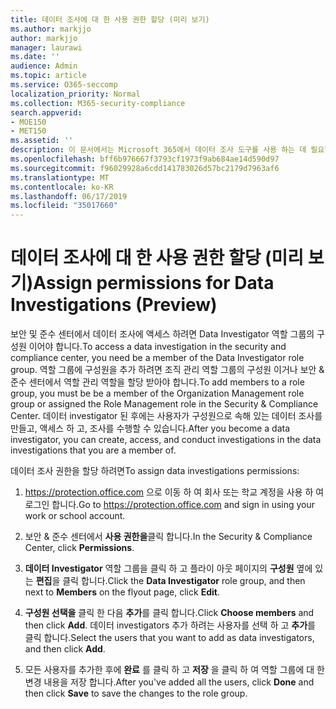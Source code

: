 ```yaml
---
title: 데이터 조사에 대 한 사용 권한 할당 (미리 보기)
ms.author: markjjo
author: markjjo
manager: laurawi
ms.date: ''
audience: Admin
ms.topic: article
ms.service: O365-seccomp
localization_priority: Normal
ms.collection: M365-security-compliance
search.appverid:
- MOE150
- MET150
ms.assetid: ''
description: 이 문서에서는 Microsoft 365에서 데이터 조사 도구를 사용 하는 데 필요한 사용 권한을 설정 하는 방법에 대해 설명 합니다.
ms.openlocfilehash: bff6b976667f3793cf1973f9ab684ae14d590d97
ms.sourcegitcommit: f96029928a6cdd141783026d57bc2179d7963af6
ms.translationtype: MT
ms.contentlocale: ko-KR
ms.lasthandoff: 06/17/2019
ms.locfileid: "35017660"
---
```

# <a name="assign-permissions-for-data-investigations-preview"></a><span data-ttu-id="ed15e-103">데이터 조사에 대 한 사용 권한 할당 (미리 보기)</span><span class="sxs-lookup"><span data-stu-id="ed15e-103">Assign permissions for Data Investigations (Preview)</span></span>

<span data-ttu-id="ed15e-104">보안 및 준수 센터에서 데이터 조사에 액세스 하려면 Data Investigator 역할 그룹의 구성원 이어야 합니다.</span><span class="sxs-lookup"><span data-stu-id="ed15e-104">To access a data investigation in the security and compliance center, you need be a member of the Data Investigator role group.</span></span> <span data-ttu-id="ed15e-105">역할 그룹에 구성원을 추가 하려면 조직 관리 역할 그룹의 구성원 이거나 보안 & 준수 센터에서 역할 관리 역할을 할당 받아야 합니다.</span><span class="sxs-lookup"><span data-stu-id="ed15e-105">To add members to a role group, you must be be a member of the Organization Management role group or assigned the Role Management role in the Security & Compliance Center.</span></span> <span data-ttu-id="ed15e-106">데이터 investigator 된 후에는 사용자가 구성원으로 속해 있는 데이터 조사를 만들고, 액세스 하 고, 조사를 수행할 수 있습니다.</span><span class="sxs-lookup"><span data-stu-id="ed15e-106">After you become a data investigator, you can create, access, and conduct investigations in the data investigations that you are a member of.</span></span>

<span data-ttu-id="ed15e-107">데이터 조사 권한을 할당 하려면</span><span class="sxs-lookup"><span data-stu-id="ed15e-107">To assign data investigations permissions:</span></span>

1. <span data-ttu-id="ed15e-108">https://protection.office.com 으로 이동 하 여 회사 또는 학교 계정을 사용 하 여 로그인 합니다.</span><span class="sxs-lookup"><span data-stu-id="ed15e-108">Go to https://protection.office.com and sign in using your work or school account.</span></span>

2. <span data-ttu-id="ed15e-109">보안 & 준수 센터에서 **사용 권한을**클릭 합니다.</span><span class="sxs-lookup"><span data-stu-id="ed15e-109">In the Security & Compliance Center, click **Permissions**.</span></span> 

3. <span data-ttu-id="ed15e-110">**데이터 Investigator** 역할 그룹을 클릭 하 고 플라이 아웃 페이지의 **구성원** 옆에 있는 **편집**을 클릭 합니다.</span><span class="sxs-lookup"><span data-stu-id="ed15e-110">Click the **Data Investigator** role group, and then next to **Members** on the flyout page, click **Edit**.</span></span>

4. <span data-ttu-id="ed15e-111">**구성원 선택을** 클릭 한 다음 **추가**를 클릭 합니다.</span><span class="sxs-lookup"><span data-stu-id="ed15e-111">Click **Choose members** and then click **Add**.</span></span> <span data-ttu-id="ed15e-112">데이터 investigators 추가 하려는 사용자를 선택 하 고 **추가**를 클릭 합니다.</span><span class="sxs-lookup"><span data-stu-id="ed15e-112">Select the users that you want to add as data investigators, and then click **Add**.</span></span>

5. <span data-ttu-id="ed15e-113">모든 사용자를 추가한 후에 **완료** 를 클릭 하 고 **저장** 을 클릭 하 여 역할 그룹에 대 한 변경 내용을 저장 합니다.</span><span class="sxs-lookup"><span data-stu-id="ed15e-113">After you've added all the users, click **Done** and then click **Save** to save the changes to the role group.</span></span>